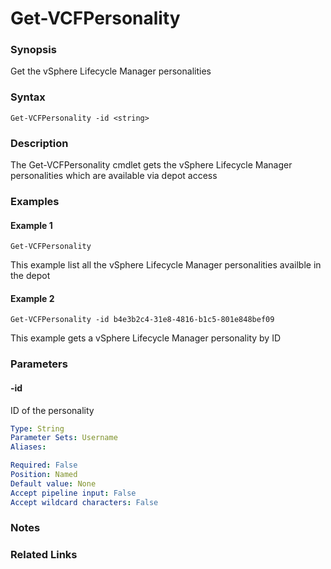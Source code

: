 # Get-VCFPersonality

### Synopsis
Get the vSphere Lifecycle Manager personalities

### Syntax
```
Get-VCFPersonality -id <string>
```

### Description
The Get-VCFPersonality cmdlet gets the vSphere Lifecycle Manager personalities which are available via depot access

### Examples
#### Example 1
```
Get-VCFPersonality
```
This example list all the vSphere Lifecycle Manager personalities availble in the depot

#### Example 2
```
Get-VCFPersonality -id b4e3b2c4-31e8-4816-b1c5-801e848bef09
```
This example gets a vSphere Lifecycle Manager personality by ID

### Parameters

#### -id
ID of the personality

```yaml
Type: String
Parameter Sets: Username
Aliases:

Required: False
Position: Named
Default value: None
Accept pipeline input: False
Accept wildcard characters: False
```

### Notes

### Related Links
